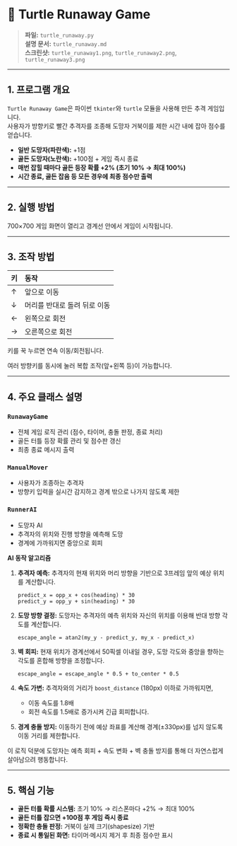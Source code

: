 # 🐢 Turtle Runaway Game
  
> **파일:** `turtle_runaway.py`  
> **설명 문서:** `turtle_runaway.md`  
> **스크린샷:** `turtle_runaway1.png`, `turtle_runaway2.png`, `turtle_runaway3.png`

---

## 1. 프로그램 개요

`Turtle Runaway Game`은 파이썬 `tkinter`와 `turtle` 모듈을 사용해 만든 추격 게임입니다.  
사용자가 방향키로 빨간 추격자를 조종해 도망자 거북이를 제한 시간 내에 잡아 점수를 얻습니다.

*   **일반 도망자(파란색):** +1점
*   **골든 도망자(노란색):** +100점 + 게임 즉시 종료
*   **매번 잡힐 때마다 골든 등장 확률 +2% (초기 10% → 최대 100%)**
*   **시간 종료, 골든 잡음 등 모든 경우에 최종 점수만 출력**

---

## 2. 실행 방법

700×700 게임 화면이 열리고 경계선 안에서 게임이 시작됩니다.

---

## 3. 조작 방법

| 키  | 동작                    |
| :-- | :---------------------- |
| ↑   | 앞으로 이동             |
| ↓   | 머리를 반대로 돌려 뒤로 이동 |
| ←   | 왼쪽으로 회전           |
| →   | 오른쪽으로 회전         |

키를 꾹 누르면 연속 이동/회전됩니다.

여러 방향키를 동시에 눌러 복합 조작(앞+왼쪽 등)이 가능합니다.

---

## 4. 주요 클래스 설명

### `RunawayGame`

*   전체 게임 로직 관리 (점수, 타이머, 충돌 판정, 종료 처리)
*   골든 터틀 등장 확률 관리 및 점수판 갱신
*   최종 종료 메시지 출력

### `ManualMover`

*   사용자가 조종하는 추격자
*   방향키 입력을 실시간 감지하고 경계 밖으로 나가지 않도록 제한

### `RunnerAI`

*   도망자 AI
*   추격자의 위치와 진행 방향을 예측해 도망
*   경계에 가까워지면 중앙으로 회피
  
**AI 동작 알고리즘**

1.  **추격자 예측:**
    추격자의 현재 위치와 머리 방향을 기반으로 3프레임 앞의 예상 위치를 계산합니다.
    ```
    predict_x = opp_x + cos(heading) * 30
    predict_y = opp_y + sin(heading) * 30
    ```

2.  **도망 방향 결정:**
    도망자는 추격자의 예측 위치와 자신의 위치를 이용해 반대 방향 각도를 계산합니다.
    ```
    escape_angle = atan2(my_y - predict_y, my_x - predict_x)
    ```

3.  **벽 회피:**
    현재 위치가 경계선에서 50픽셀 이내일 경우, 도망 각도와 중앙을 향하는 각도를 혼합해 방향을 조정합니다.
    ```
    escape_angle = escape_angle * 0.5 + to_center * 0.5
    ```

4.  **속도 가변:**
    추격자와의 거리가 `boost_distance` (180px) 이하로 가까워지면,
    *   이동 속도를 1.8배
    *   회전 속도를 1.5배로 증가시켜 긴급 회피합니다.

5.  **경계 충돌 방지:**
    이동하기 전에 예상 좌표를 계산해 경계(±330px)를 넘지 않도록 이동 거리를 제한합니다.

이 로직 덕분에 도망자는 예측 회피 + 속도 변화 + 벽 충돌 방지를 통해 더 자연스럽게 살아남으려 행동합니다.

---

## 5. 핵심 기능

*   **골든 터틀 확률 시스템:** 초기 10% → 리스폰마다 +2% → 최대 100%
*   **골든 터틀 잡으면 +100점 후 게임 즉시 종료**
*   **정확한 충돌 판정:** 거북이 실제 크기(shapesize) 기반
*   **종료 시 통일된 화면:** 타이머·메시지 제거 후 최종 점수만 표시
